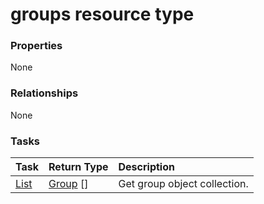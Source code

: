 # groups resource type



### Properties
None

### Relationships
None


### Tasks

| Task		   | Return Type	|Description|
|:---------------|:--------|:----------|
|[List](../api/group_list.md) | [Group](group.md) [] |Get group object collection. |

<!-- uuid: 6100e28d-8162-4cb3-9d39-c307b406d621
2015-10-09 18:34:12 UTC -->